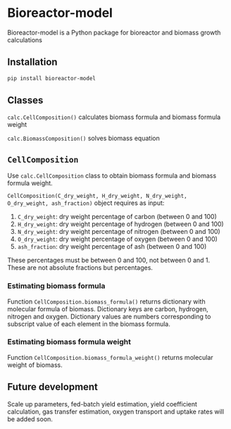 # Bioreactor-model
Bioreactor-model is a Python package for bioreactor and biomass growth calculations

## Installation

```bash
pip install bioreactor-model
```

## Classes
`calc.CellComposition()` calculates biomass formula and biomass formula weight

`calc.BiomassComposition()` solves biomass equation

## `CellComposition`

Use `calc.CellComposition` class to obtain biomass formula and biomass formula weight.

`CellComposition(C_dry_weight, H_dry_weight, N_dry_weight, O_dry_weight, ash_fraction)` object requires as input:
1. `C_dry_weight`: dry weight percentage of carbon (between 0 and 100)
2. `H_dry_weight`: dry weight percentage of hydrogen (between 0 and 100)
3. `N_dry_weight`: dry weight percentage of nitrogen (between 0 and 100)
4. `O_dry_weight`: dry weight percentage of oxygen (between 0 and 100)
5. `ash_fraction`: dry weight percentage of ash (between 0 and 100)

These percentages must be between 0 and 100, not between 0 and 1. These are not absolute fractions but percentages.

### Estimating biomass formula

Function `CellComposition.biomass_formula()` returns dictionary with molecular formula of biomass. Dictionary keys are carbon, hydrogen, nitrogen and oxygen. Dictionary values are numbers corresponding to subscript value of each element in the biomass formula.

### Estimating biomass formula weight

Function `CellComposition.biomass_formula_weight()` returns molecular weight of biomass.

## Future development


Scale up parameters, fed-batch yield estimation, yield coefficient calculation, gas transfer estimation, oxygen transport and uptake rates will be added soon.
